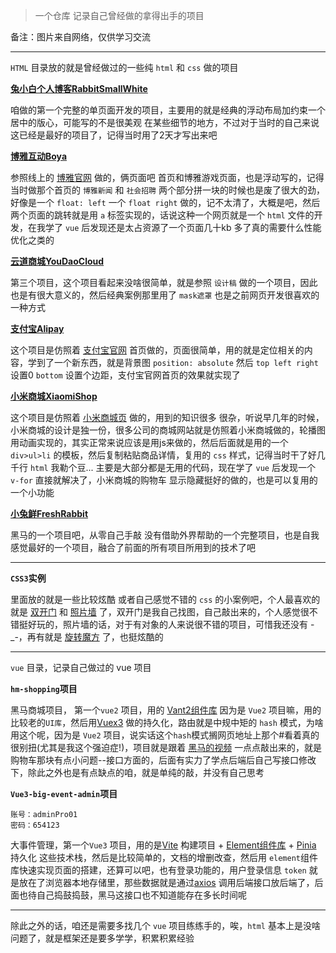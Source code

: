 > 一个仓库 记录自己曾经做的拿得出手的项目   

备注：图片来自网络，仅供学习交流

---

`HTML` 目录放的就是曾经做过的一些纯 `html` 和 `css` 做的项目

[**兔小白个人博客RabbitSmallWhite**](./HTML/RabbitSmallWhite/index.html)

咱做的第一个完整的单页面开发的项目，主要用的就是经典的浮动布局加约束一个居中的版心，可能写的不是很美观 在某些细节的地方，不过对于当时的自己来说这已经是最好的项目了，记得当时用了2天才写出来吧

[**博雅互动Boya**](./HTML/Boya/index.html)

参照线上的 [博雅官网](https://www.boyaa.com/) 做的，俩页面吧 首页和博雅游戏页面，也是浮动写的，记得当时做那个首页的 `博雅新闻` 和 `社会招聘` 两个部分拼一块的时候也是废了很大的劲，好像是一个 `float: left`  一个 `float right` 做的，记不太清了，大概是吧，然后两个页面的跳转就是用 `a` 标签实现的，话说这种一个网页就是一个 `html` 文件的开发，在我学了 `vue` 后发现还是太占资源了一个页面几十kb 多了真的需要什么性能优化之类的

[**云道商城YouDaoCloud**](./HTML/YouDaoCloud/index.html)

第三个项目，这个项目看起来没啥很简单，就是参照 `设计稿` 做的一个项目，因此也是有很大意义的，然后经典案例那里用了 `mask遮罩` 也是之前网页开发很喜欢的一种方式

[**支付宝Alipay**](./HTML/Alipay/index.html)

这个项目是仿照着 [支付宝官网](https://www.alipay.com/) 首页做的，页面很简单，用的就是定位相关的内容，学到了一个新东西，就是背景图 `position: absolute` 然后 `top left right` 设置0 `bottom` 设置个边距，支付宝官网首页的效果就实现了

[**小米商城XiaomiShop**](./HTML/XiaomiShop/index.html)

这个项目是仿照着 [小米商城页](https://mi.com/shop) 做的，用到的知识很多 很杂，听说早几年的时候，小米商城的设计是独一份，很多公司的商城网站就是仿照着小米商城做的，轮播图用动画实现的，其实正常来说应该是用js来做的，然后后面就是用的一个 `div>ul>li` 的模板，然后复制粘贴商品详情，复用的 `css` 样式，记得当时干了好几千行 `html` 我勒个豆... 主要是大部分都是无用的代码，现在学了 `vue` 后发现一个 `v-for` 直接就解决了，小米商城的购物车 显示隐藏挺好的做的，也是可以复用的一个小功能

[**小兔鲜FreshRabbit**](./HTML/FreshRabbit/index.html)

黑马的一个项目吧，从零自己手敲 没有借助外界帮助的一个完整项目，也是自我感觉最好的一个项目，融合了前面的所有项目所用到的技术了吧

---

**`CSS3`实例**

里面放的就是一些比较炫酷 或者自己感觉不错的 `css` 的小案例吧，个人最喜欢的就是 [双开门](./css3Example/DoubleOpenDoor.html) 和 [照片墙](./css3Example/PhotoWall.html) 了，双开门是我自己找图，自己敲出来的，个人感觉很不错挺好玩的，照片墙的话，对于有对象的人来说很不错的项目，可惜我还没有 -_-，再有就是 [旋转魔方](./css3Example/RotatingBlock.html) 了，也挺炫酷的

---

`vue` 目录，记录自己做过的 vue 项目

**`hm-shopping`项目**

黑马商城项目， 第一个`vue2` 项目，用的 [Vant2组件库](https://vant-ui.github.io/vant/v2/#/zh-CN/home) 因为是 `Vue2` 项目嘛，用的比较老的`UI库`，然后用[Vuex3](https://v3.vuex.vuejs.org/zh/)  做的持久化，路由就是中规中矩的 `hash` 模式，为啥用这个呢，因为是 `Vue2` 项目，说实话这个`hash`模式搁网页地址上那个#看着真的很别扭(尤其是我这个强迫症!)，项目就是跟着 [黑马的视频](https://www.bilibili.com/video/BV1HV4y1a7n4/?spm_id_from=333.788.videopod.episodes&vd_source=96a19505f550686f1fd8723cfc0f8b59&p=100) 一点点敲出来的，就是购物车那块有点小问题--接口方面的，后面有实力了学点后端后自己写接口修改下，除此之外也是有点缺点的咱，就是单纯的敲，并没有自己思考

**`Vue3-big-event-admin`项目**

```tips
账号：adminPro01
密码：654123
```

大事件管理，第一个`Vue3` 项目，用的是[Vite](https://cn.vitejs.dev/) 构建项目 + [Element组件库](https://element-plus.org/zh-CN/#/zh-CN) + [Pinia](https://pinia.vuejs.org/zh/) 持久化 这些技术栈，然后是比较简单的，文档的增删改查，然后用 `element`组件库快速实现页面的搭建，还算可以吧，也有登录功能的，用户登录信息 `token` 就是放在了浏览器本地存储里，那些数据就是通过[axios](https://axios-http.com/zh/) 调用后端接口放后端了，后面也待自己捣鼓捣鼓，黑马这接口也不知道能存在多长时间呢

---

除此之外的话，咱还是需要多找几个 `vue` 项目练练手的，唉，`html` 基本上是没啥问题了，就是框架还是要多学学，积累积累经验